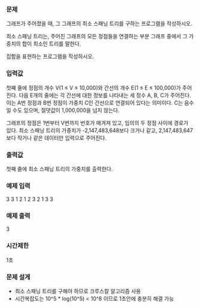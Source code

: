 ### 문제
그래프가 주어졌을 때, 그 그래프의 최소 스패닝 트리를 구하는 프로그램을 작성하시오.

최소 스패닝 트리는, 주어진 그래프의 모든 정점들을 연결하는 부분 그래프 중에서 그 가중치의 합이 최소인 트리를 말한다.

집합을 표현하는 프로그램을 작성하시오.

### 입력값
첫째 줄에 정점의 개수 V(1 ≤ V ≤ 10,000)와 간선의 개수 E(1 ≤ E ≤ 100,000)가 주어진다.
다음 E개의 줄에는 각 간선에 대한 정보를 나타내는 세 정수 A, B, C가 주어진다.
이는 A번 정점과 B번 정점이 가중치 C인 간선으로 연결되어 있다는 의미이다.
C는 음수일 수도 있으며, 절댓값이 1,000,000을 넘지 않는다.

그래프의 정점은 1번부터 V번까지 번호가 매겨져 있고, 임의의 두 정점 사이에 경로가 있다. 
최소 스패닝 트리의 가중치가 -2,147,483,648보다 크거나 같고, 2,147,483,647보다 작거나 같은 데이터만 입력으로 주어진다.

### 출력값
첫째 줄에 최소 스패닝 트리의 가중치를 출력한다.

### 예제 입력
3 3
1 2 1
2 3 2
1 3 3

### 예제 출력
3

### 시간제한
1초

### 문제 설게
- 최소 스패닝 트리를 구해야 하므로 크루스칼 알고리즘 사용
- 시간복잡도는 10^5 * log(10^5) < 10^8 이므로 1초안에 충분히 해결 가능
